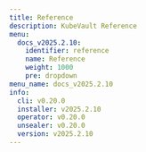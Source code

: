 ```yaml
---
title: Reference
description: KubeVault Reference
menu:
  docs_v2025.2.10:
    identifier: reference
    name: Reference
    weight: 1000
    pre: dropdown
menu_name: docs_v2025.2.10
info:
  cli: v0.20.0
  installer: v2025.2.10
  operator: v0.20.0
  unsealer: v0.20.0
  version: v2025.2.10
---
```


